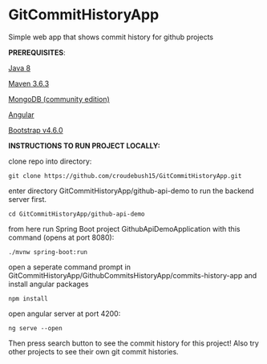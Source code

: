 # **GitCommitHistoryApp**

Simple web app that shows commit history for github projects

**PREREQUISITES**:

[Java 8](https://java.com/en/download/help/download_options.html)

[Maven 3.6.3](https://maven.apache.org/index.html)

[MongoDB (community edition)](https://docs.mongodb.com/manual/installation/)

[Angular](https://angular.io/guide/setup-local)

[Bootstrap v4.6.0](https://getbootstrap.com/)

**INSTRUCTIONS TO RUN PROJECT LOCALLY:**

clone repo into directory:

    git clone https://github.com/croudebush15/GitCommitHistoryApp.git

enter directory GitCommitHistoryApp/github-api-demo to run the backend server first.

    cd GitCommitHistoryApp/github-api-demo

from here run Spring Boot project GithubApiDemoApplication with this command (opens at port 8080):

    ./mvnw spring-boot:run

open a seperate command prompt in GitCommitHistoryApp/GithubCommitsHistoryApp/commits-history-app and install angular packages

    npm install

open angular server at port 4200:

    ng serve --open

Then press search button to see the commit history for this project! Also try other projects to see their own git commit histories. 
